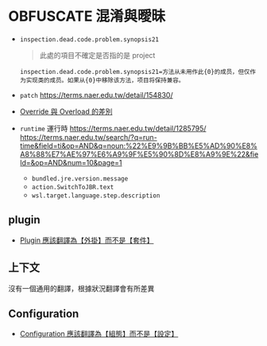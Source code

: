 # OBFUSCATE 混淆與曖昧

- `inspection.dead.code.problem.synopsis21`  
  > 此處的項目不確定是否指的是 project
  
  `inspection.dead.code.problem.synopsis21=方法从未用作此{0}的成员，但仅作为实现类的成员。如果从{0}中移除该方法，项目将保持兼容。`
- `patch`
  https://terms.naer.edu.tw/detail/154830/
- [Override 與 Overload 的差別](https://wayne265265.pixnet.net/blog/post/115533452-%E3%80%90%E6%95%99%E5%AD%B8%E3%80%91override-%E8%88%87-overload-%E7%9A%84%E5%B7%AE%E5%88%A5)
- `runtime`  運行時
  https://terms.naer.edu.tw/detail/1285795/  
  https://terms.naer.edu.tw/search/?q=run-time&field=ti&op=AND&q=noun:%22%E9%9B%BB%E5%AD%90%E8%A8%88%E7%AE%97%E6%A9%9F%E5%90%8D%E8%A9%9E%22&field=&op=AND&num=10&page=1  
  - `bundled.jre.version.message`  
  - `action.SwitchToJBR.text`  
  - `wsl.target.language.step.description`  

## plugin

- [Plugin 應該翻譯為【外掛】而不是【套件】](https://github.com/bluelovers/idea-l10n-zht/issues/21)

## 上下文

沒有一個通用的翻譯，根據狀況翻譯會有所差異

## Configuration

- [Configuration 應該翻譯為【組態】而不是【設定】](https://github.com/bluelovers/idea-l10n-zht/issues/20)
